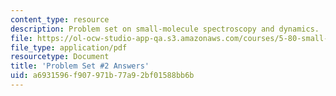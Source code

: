 ```yaml
---
content_type: resource
description: Problem set on small-molecule spectroscopy and dynamics.
file: https://ol-ocw-studio-app-qa.s3.amazonaws.com/courses/5-80-small-molecule-spectroscopy-and-dynamics-fall-2008/a6931596f907971b77a92bf01588bb6b_02pset_ans_sp94.pdf
file_type: application/pdf
resourcetype: Document
title: 'Problem Set #2 Answers'
uid: a6931596-f907-971b-77a9-2bf01588bb6b
---
```

